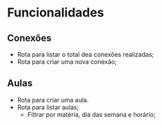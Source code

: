 # Funcionalidades

## Conexões

- Rota para listar o total dea conexões realizadas;
- Rota para criar uma nova conexão;

## Aulas

- Rota para criar uma aula.
- Rota para listar aulas;
    - Filtrar por matéria, dia das semana e horário;